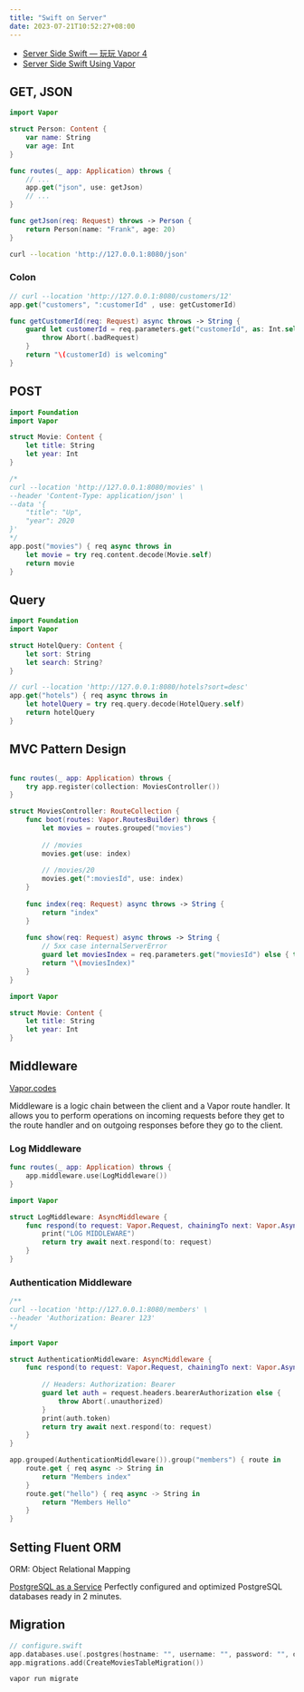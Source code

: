 ```yaml
---
title: "Swift on Server"
date: 2023-07-21T10:52:27+08:00
---
```


* [Server Side Swift — 玩玩 Vapor 4](https://ken-60401.medium.com/server-side-swift-%E7%8E%A9%E7%8E%A9vapor-4-ff935af56ff9)
* [Server Side Swift Using Vapor](https://www.youtube.com/watch?v=2tACpHQeHfI)

## GET, JSON

```swift
import Vapor

struct Person: Content {
    var name: String
    var age: Int
}

func routes(_ app: Application) throws {
    // ...
    app.get("json", use: getJson)
    // ...
}

func getJson(req: Request) throws -> Person {
    return Person(name: "Frank", age: 20)
}
```

```sh
curl --location 'http://127.0.0.1:8080/json'
```

### Colon

```swift
// curl --location 'http://127.0.0.1:8080/customers/12'
app.get("customers", ":customerId" , use: getCustomerId)

func getCustomerId(req: Request) async throws -> String {
    guard let customerId = req.parameters.get("customerId", as: Int.self) else {
        throw Abort(.badRequest)
    }
    return "\(customerId) is welcoming"
}
```

## POST

```swift
import Foundation
import Vapor

struct Movie: Content {
    let title: String
    let year: Int
}

/*
curl --location 'http://127.0.0.1:8080/movies' \
--header 'Content-Type: application/json' \
--data '{
    "title": "Up",
    "year": 2020
}'
*/
app.post("movies") { req async throws in
    let movie = try req.content.decode(Movie.self)
    return movie
}
```

## Query

```swift
import Foundation
import Vapor

struct HotelQuery: Content {
    let sort: String
    let search: String?
}

// curl --location 'http://127.0.0.1:8080/hotels?sort=desc'
app.get("hotels") { req async throws in
    let hotelQuery = try req.query.decode(HotelQuery.self)
    return hotelQuery
}
```

## MVC Pattern Design

```swift

func routes(_ app: Application) throws {   
    try app.register(collection: MoviesController())
}

struct MoviesController: RouteCollection {
    func boot(routes: Vapor.RoutesBuilder) throws {
        let movies = routes.grouped("movies")
        
        // /movies
        movies.get(use: index)
        
        // /movies/20
        movies.get(":moviesId", use: index)
    }
    
    func index(req: Request) async throws -> String {
        return "index"
    }
    
    func show(req: Request) async throws -> String {
        // 5xx case internalServerError
        guard let moviesIndex = req.parameters.get("moviesId") else { throw Abort(.internalServerError) }
        return "\(moviesIndex)"
    }   
}

import Vapor

struct Movie: Content {
    let title: String
    let year: Int
}

```

## Middleware

[Vapor.codes](https://docs.vapor.codes/advanced/middleware/?h=middle)

Middleware is a logic chain between the client and a Vapor route handler. It allows you to perform operations on incoming requests before they get to the route handler and on outgoing responses before they go to the client.

### Log Middleware

```swift
func routes(_ app: Application) throws {
    app.middleware.use(LogMiddleware())
}

import Vapor

struct LogMiddleware: AsyncMiddleware {
    func respond(to request: Vapor.Request, chainingTo next: Vapor.AsyncResponder) async throws -> Vapor.Response {
        print("LOG MIDDLEWARE")
        return try await next.respond(to: request)
    }
}
```

### Authentication Middleware

```swift
/**
curl --location 'http://127.0.0.1:8080/members' \
--header 'Authorization: Bearer 123'
*/

import Vapor

struct AuthenticationMiddleware: AsyncMiddleware {
    func respond(to request: Vapor.Request, chainingTo next: Vapor.AsyncResponder) async throws -> Vapor.Response {
        
        // Headers: Authorization: Bearer 
        guard let auth = request.headers.bearerAuthorization else {
            throw Abort(.unauthorized)
        }
        print(auth.token)
        return try await next.respond(to: request)
    }
}

app.grouped(AuthenticationMiddleware()).group("members") { route in
    route.get { req async -> String in
        return "Members index"
    }
    route.get("hello") { req async -> String in
        return "Members Hello"
    }
}
```

## Setting Fluent ORM

ORM: Object Relational Mapping

[PostgreSQL as a Service](https://www.elephantsql.com) Perfectly configured and optimized PostgreSQL databases ready in 2 minutes.

## Migration

```swift
// configure.swift
app.databases.use(.postgres(hostname: "", username: "", password: "", database: ""), as: .psql)
app.migrations.add(CreateMoviesTableMigration())
```

```sh
vapor run migrate
```
